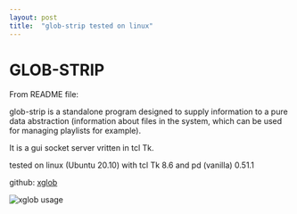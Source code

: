 ```yaml
---
layout: post
title:  "glob-strip tested on linux"
---
```


# GLOB-STRIP

From README file:

glob-strip is a standalone program designed to supply information to a pure data abstraction (information about files in the system, which can be used for managing playlists for example). 

It is a gui socket server vritten in tcl Tk.

tested on linux (Ubuntu 20.10) with tcl Tk 8.6 and pd (vanilla) 0.51.1

github: [xglob](https://github.com/marrongiallo/glob-strip)

![xglob usage](/assets/glob-strip.png)
